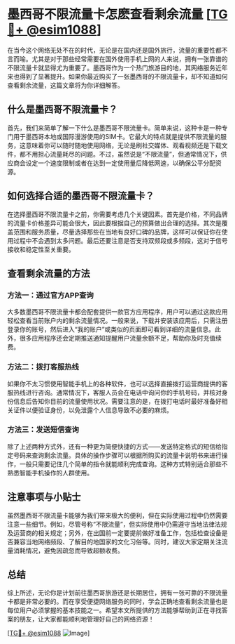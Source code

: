 # 墨西哥不限流量卡怎麽查看剩余流量 [[TG💪+ @esim1088](https://t.me/s/esim1088)]

在当今这个网络无处不在的时代，无论是在国内还是国外旅行，流量的重要性都不言而喻。尤其是对于那些经常需要在国外使用手机上网的人来说，拥有一张靠谱的不限流量卡就显得尤为重要了。墨西哥作为一个热门旅游目的地，其网络服务近年来也得到了显著提升。如果你最近购买了一张墨西哥的不限流量卡，却不知道如何查看剩余流量，这篇文章将为你详细解答。

## 什么是墨西哥不限流量卡？

首先，我们来简单了解一下什么是墨西哥不限流量卡。简单来说，这种卡是一种专门用于墨西哥本地或国际漫游使用的SIM卡。它最大的特点就是提供不限流量的服务，这意味着你可以随时随地使用网络，无论是刷社交媒体、观看视频还是下载文件，都不用担心流量耗尽的问题。不过，虽然说是“不限流量”，但通常情况下，供应商会设定一个速度限制或者在达到一定使用量后降低网速，以确保公平分配资源。

## 如何选择合适的墨西哥不限流量卡？

在选择墨西哥不限流量卡之前，你需要考虑几个关键因素。首先是价格，不同品牌的流量卡价格差异可能会很大，因此要根据自己的预算做出合理的选择。其次是覆盖范围和服务质量，尽量选择那些在当地有良好口碑的品牌，这样可以保证你在使用过程中不会遇到太多问题。最后还要注意是否支持双频段或多频段，这对于信号接收和稳定性至关重要。

## 查看剩余流量的方法

### 方法一：通过官方APP查询

大多数墨西哥不限流量卡都会配套提供一款官方应用程序，用户可以通过这款应用轻松查看当前账户内的剩余流量情况。一般来说，下载并安装该应用后，只需注册登录你的账号，然后进入“我的账户”或类似的页面即可看到详细的流量信息。此外，很多应用程序还会定期推送通知提醒用户流量余额不足，帮助你及时充值续费。

### 方法二：拨打客服热线

如果你不太习惯使用智能手机上的各种软件，也可以选择直接拨打运营商提供的客服热线进行咨询。通常情况下，客服人员会在电话中询问你的手机号码，并核对身份信息后告知你目前的流量使用状况。需要注意的是，在拨打电话时最好准备好相关证件以便验证身份，以免泄露个人信息导致不必要的麻烦。

### 方法三：发送短信查询

除了上述两种方式外，还有一种更为简便快捷的方式——发送特定格式的短信给指定号码来查询剩余流量。具体的操作步骤可以根据所购买的流量卡说明书来进行操作，一般只需要记住几个简单的指令就能顺利完成查询。这种方式特别适合那些不熟悉智能手机操作的人群使用。

## 注意事项与小贴士

虽然墨西哥不限流量卡能够为我们带来极大的便利，但在实际使用过程中仍然需要注意一些细节。例如，尽管号称“不限流量”，但实际使用中仍需遵守当地法律法规及运营商的相关规定；另外，在出国前一定要提前做好准备工作，包括检查设备是否兼容当地网络频段、了解目的地国家的文化习俗等。同时，建议大家定期关注流量消耗情况，避免因疏忽而导致超额收费。

## 总结

综上所述，无论你是计划前往墨西哥旅游还是长期居住，拥有一张可靠的不限流量卡都是非常必要的。而在享受便捷网络服务的同时，学会正确地查看剩余流量也是每位用户必须掌握的基本技能之一。希望本文所提供的方法能够帮助到正在寻找答案的朋友，让大家都能顺利地管理好自己的网络资源！

[[TG💪+ @esim1088](https://t.me/s/esim1088) ![Image](https://i.postimg.cc/4NQfJmqS/Snipaste-2025-05-13-00-14-12.png)]